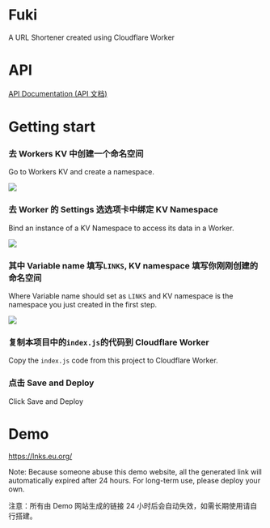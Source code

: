 # Fuki

A URL Shortener created using Cloudflare Worker

# API

[API Documentation (API 文档)](API.md)

# Getting start

### 去 Workers KV 中创建一个命名空间

Go to Workers KV and create a namespace.

<img src="https://jsd.toshiki.dev/npm/imst@0.0.4/20201205232805.png">

### 去 Worker 的 Settings 选选项卡中绑定 KV Namespace

Bind an instance of a KV Namespace to access its data in a Worker.

<img src="https://jsd.toshiki.dev/npm/imst@0.0.4/20201205232536.png">

### 其中 Variable name 填写`LINKS`, KV namespace 填写你刚刚创建的命名空间

Where Variable name should set as `LINKS` and KV namespace is the namespace you just created in the first step.

<img src="https://jsd.toshiki.dev/npm/imst@0.0.4/20201205232704.png">

### 复制本项目中的`index.js`的代码到 Cloudflare Worker

Copy the `index.js` code from this project to Cloudflare Worker.

### 点击 Save and Deploy

Click Save and Deploy

# Demo

https://lnks.eu.org/

Note: Because someone abuse this demo website, all the generated link will automatically expired after 24 hours. For long-term use, please deploy your own.

注意：所有由 Demo 网站生成的链接 24 小时后会自动失效，如需长期使用请自行搭建。
